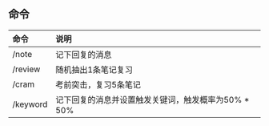 ## 命令
| 命令 | 说明 |
| :--- | :--- |
| /note | 记下回复的消息 |
| /review | 随机抽出1条笔记复习 |
| /cram | 考前突击，复习5条笔记 |
| /keyword | 记下回复的消息并设置触发关键词，触发概率为50% * 50% |
